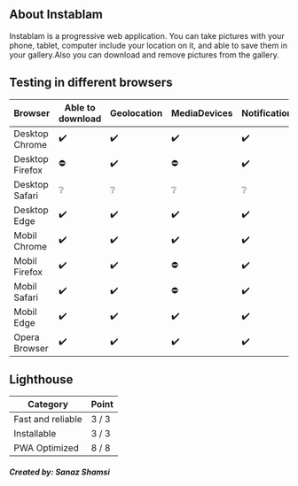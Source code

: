 ## About Instablam
Instablam is a progressive web application. You can take pictures with your phone, tablet, computer include your location on it, and able to save them in your gallery.Also you can download and remove pictures from the gallery.

## Testing in different browsers
|Browser      |Able to download |Geolocation |MediaDevices |Notification |Offline |
|----------------|--------|--------|-|-|-|
|Desktop Chrome  |✔️|✔️|✔️|✔️|✔️|
|Desktop Firefox |⛔|✔️|⛔|✔️|✔️|
|Desktop Safari  |❔|❔|❔|❔|❔|❔|
|Desktop Edge    |✔️|✔️|✔️|✔️|✔️|
|Mobil Chrome    |✔️|✔️|✔️|✔️|✔️|
|Mobil   Firefox |✔️|✔️|⛔|✔️|✔️|
|Mobil   Safari  |✔️|✔️|⛔|✔️|✔️|
|Mobil   Edge    |✔️|✔️|✔️|✔️|✔️|
|Opera Browser   |✔️|✔️|✔️|✔️|✔️|


## Lighthouse
|Category |Point |
|-|-|
|Fast and reliable | 3 / 3 |
|Installable | 3 / 3 |
|PWA Optimized | 8 / 8 |



##### Created by: Sanaz Shamsi